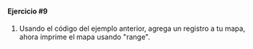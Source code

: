 #### Ejercicio #9

1. Usando el código del ejemplo anterior, agrega un registro a tu mapa, ahora imprime el mapa usando "range".